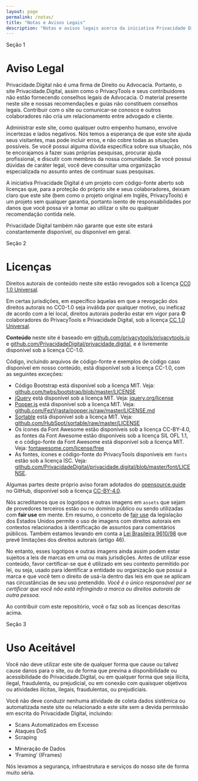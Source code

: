 ```yaml
---
layout: page
permalink: /notas/
title: "Notas e Avisos Legais"
description: "Notas e avisos legais acerca da iniciativa Privacidade Digital"
---
```


<span class="badge badge-secondary mt-5">Seção 1</span>
# Aviso Legal

<span class="lead">Privacidade.Digital não é uma firma de Direito ou Advocacia. Portanto, o site Privacidade.Digital, assim como o PrivacyTools e seus contribuidores não estão fornecendo conselhos legais de Advocacia. O material presente neste site e nossas recomendações e guias não constituem conselhos legais. Contribuir com o site ou comunicar-se conosco e outros colaboradores não cria um relacionamento entre advogado e cliente.</span>

Administrar este site, como qualquer outro empenho humano, envolve incertezas e lados negativos. Nós temos a esperança de que este site ajuda seus visitantes, mas pode incluir erros, e não cobre todas as situações possíveis. Se você possui alguma dúvida específica sobre sua situação, nós te encorajamos a fazer suas próprias pesquisas, procurar ajuda profissional, e discutir com membros da nossa comunidade. Se você possui dúvidas de caráter legal, você deve consultar uma organização especializada no assunto antes de continuar suas pesquisas.

A iniciativa Privacidade Digital é um projeto com código-fonte aberto sob licenças que, para a proteção do próprio site e seus colaboradores, deixam claro que este site (bem como o projeto original em Inglês, PrivacyTools) é um projeto sem qualquer garantia, portanto isento de responsabilidades por danos que você possa vir a tomar ao utilizar o site ou qualquer recomendação contida nele.

Privacidade Digital também não garante que este site estará constantemente disponível, ou disponível em geral.

<span class="badge badge-secondary mt-5">Seção 2</span>
# Licenças

<span class="lead">Direitos autorais de conteúdo neste site estão revogados sob a licença [CC0 1.0 Universal](https://github.com/PrivacidadeDigital/privacidade.digital/blob/master/LICENSE.txt).</span>

Em certas jurisdições, em específico àquelas em que a revogação dos direitos autorais no CC0-1.0 seja inválida por qualquer motivo, ou ineficaz de acordo com a lei local, direitos autorais poderão estar em vigor para &copy; colaboradores do PrivacyTools e Privacidade Digital, sob a licença [CC 1.0 Universal](https://github.com/PrivacidadeDigital/privacidade.digital/blob/master/LICENSE.txt).

**Conteúdo** neste site é baseado em [github.com/privacytools/privacytools.io](https://github.com/privacytools/privacytools.io) e [github.com/PrivacidadeDigital/privacidade.digital](https://github.com/PrivacidadeDigital/privacidade.digital), e é livremente disponível sob a licença CC-1.0.

Código, incluindo arquivos de código-fonte e exemplos de código caso disponível em nosso conteúdo, está disponível sob a licença CC-1.0, com as seguintes exceções:

- Código Bootstrap está disponível sob a licença MIT. Veja: [github.com/twbs/bootstrap/blob/master/LICENSE](https://github.com/twbs/bootstrap/blob/master/LICENSE)
- [jQuery](https://github.com/privacytools/privacytools.io/blob/master/assets/js/jquery-3.3.1.min.js) está disponível sob a licença MIT. Veja: [jquery.org/license](https://jquery.org/license/)
- [Popper.js](https://github.com/privacytools/privacytools.io/blob/master/assets/js/popper.min.js) está disponível sob a licença MIT. Veja: [github.com/FezVrasta/popper.js/raw/master/LICENSE.md](https://github.com/FezVrasta/popper.js/raw/master/LICENSE.md)
- [Sortable](https://github.com/privacytools/privacytools.io/blob/master/assets/js/sortable.min.js) está disponível sob a licença MIT. Veja: [github.com/HubSpot/sortable/raw/master/LICENSE](https://github.com/HubSpot/sortable/raw/master/LICENSE)
- Os ícones da Font Awesome estão disponíveis sob a licença CC-BY-4.0, as fontes da Font Awesome estão disponíveis sob a licença SIL OFL 1.1, e o código-fonte da Font Awesome está disponível sob a licença MIT. Veja: [fontawesome.com/license/free](https://fontawesome.com/license/free)
- As fontes, ícones e código-fonte do PrivacyTools disponíveis em `fonts` estão sob a licença ISC. Veja: [github.com/PrivacidadeDigital/privacidade.digital/blob/master/font/LICENSE](https://github.com/PrivacidadeDigital/privacidade.digital/blob/master/font/LICENSE).

Algumas partes deste próprio aviso foram adotados do [opensource.guide](https://github.com/github/opensource.guide/blob/master/notices.md) no GitHub, disponível sob a licença [CC-BY-4.0](https://github.com/github/opensource.guide/blob/master/LICENSE).

Nós acreditamos que os logotipos e outras imagens em `assets` que sejam de provedores terceiros estão ou no domínio público ou sendo utilizadas com **fair use** em mente. Em resumo, o conceito de [fair use](https://pt.wikipedia.org/wiki/Fair_use) da legislação dos Estados Unidos permite o uso de imagens com direitos autorais em contextos relacionados à identificação de assuntos para comentários públicos. Também estamos levando em conta a [Lei Brasileira 9610/98](http://www.planalto.gov.br/ccivil_03/Leis/L9610.htm) que prevê limitações dos direitos autorais (artigo 46).

No entanto, esses logotipos e outras imagens ainda assim podem estar sujeitos a leis de marcas em uma ou mais jurisdições. Antes de utilizar esse conteúdo, favor certificar-se que é utilizado em seu contexto permitido por lei, ou seja, usado para identificar a entidade ou organização que possui a marca e que você tem o direito de usá-la dentro das leis em que se aplicam nas circustâncias de seu uso pretendido. *Você é o único responsável por se certificar que você não está infringindo a marca ou direitos autorais de outra pessoa.*

Ao contribuir com este repositório, você o faz sob as licenças descritas acima.

<span class="badge badge-secondary mt-5">Seção 3</span>
# Uso Aceitável

<span class="lead">Você não deve utilizar este site de qualquer forma que cause ou talvez cause danos para o site, ou de forma que previna a disponibilidade ou acessibilidade do Privacidade.Digital, ou em qualquer forma que seja ilícita, ilegal, fraudulenta, ou prejudicial, ou em conexão com quaisquer objetivos ou atividades ilícitas, ilegais, fraudulentas, ou prejudiciais.</span>

Você não deve conduzir nenhuma atividade de coleta dados sistêmica ou automatizada neste site ou relacionado a este site sem a devida permissão em escrita do Privacidade Digital, incluindo:

* Scans Automatizados em Excesso
* Ataques DoS
* Scraping
- Mineração de Dados
- ‘Framing’ (IFrames)

Nós levamos a segurança, infraestrutura e serviços do nosso site de forma muito séria.
